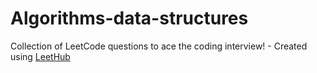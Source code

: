 # Algorithms-data-structures
Collection of LeetCode questions to ace the coding interview! - Created using [LeetHub](https://github.com/QasimWani/LeetHub)
